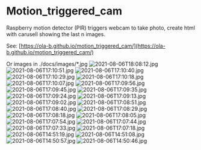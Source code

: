 # Motion_triggered_cam
Raspberry motion detector (PIR) triggers webcam to take photo, create html with carusell showing the last n images.

See: [https://ola-b.github.io/motion_triggered_cam/](https://ola-b.github.io/motion_triggered_cam/)


Or images in ./docs/images/*.jpg
![2021-08-06T18:08:12.jpg](https://github.com/Ola-B/motion_triggered_cam/blob/main/docs/images/2021-08-06T18:08:12.jpg "2021-08-06T18:08:12.jpg")
![2021-08-06T17:10:51.jpg](https://github.com/Ola-B/motion_triggered_cam/blob/main/docs/images/2021-08-06T17:10:51.jpg "2021-08-06T17:10:51.jpg")
![2021-08-06T17:10:40.jpg](https://github.com/Ola-B/motion_triggered_cam/blob/main/docs/images/2021-08-06T17:10:40.jpg "2021-08-06T17:10:40.jpg")
![2021-08-06T17:10:29.jpg](https://github.com/Ola-B/motion_triggered_cam/blob/main/docs/images/2021-08-06T17:10:29.jpg "2021-08-06T17:10:29.jpg")
![2021-08-06T17:10:18.jpg](https://github.com/Ola-B/motion_triggered_cam/blob/main/docs/images/2021-08-06T17:10:18.jpg "2021-08-06T17:10:18.jpg")
![2021-08-06T17:10:07.jpg](https://github.com/Ola-B/motion_triggered_cam/blob/main/docs/images/2021-08-06T17:10:07.jpg "2021-08-06T17:10:07.jpg")
![2021-08-06T17:09:56.jpg](https://github.com/Ola-B/motion_triggered_cam/blob/main/docs/images/2021-08-06T17:09:56.jpg "2021-08-06T17:09:56.jpg")
![2021-08-06T17:09:45.jpg](https://github.com/Ola-B/motion_triggered_cam/blob/main/docs/images/2021-08-06T17:09:45.jpg "2021-08-06T17:09:45.jpg")
![2021-08-06T17:09:35.jpg](https://github.com/Ola-B/motion_triggered_cam/blob/main/docs/images/2021-08-06T17:09:35.jpg "2021-08-06T17:09:35.jpg")
![2021-08-06T17:09:24.jpg](https://github.com/Ola-B/motion_triggered_cam/blob/main/docs/images/2021-08-06T17:09:24.jpg "2021-08-06T17:09:24.jpg")
![2021-08-06T17:09:13.jpg](https://github.com/Ola-B/motion_triggered_cam/blob/main/docs/images/2021-08-06T17:09:13.jpg "2021-08-06T17:09:13.jpg")
![2021-08-06T17:09:02.jpg](https://github.com/Ola-B/motion_triggered_cam/blob/main/docs/images/2021-08-06T17:09:02.jpg "2021-08-06T17:09:02.jpg")
![2021-08-06T17:08:51.jpg](https://github.com/Ola-B/motion_triggered_cam/blob/main/docs/images/2021-08-06T17:08:51.jpg "2021-08-06T17:08:51.jpg")
![2021-08-06T17:08:40.jpg](https://github.com/Ola-B/motion_triggered_cam/blob/main/docs/images/2021-08-06T17:08:40.jpg "2021-08-06T17:08:40.jpg")
![2021-08-06T17:08:29.jpg](https://github.com/Ola-B/motion_triggered_cam/blob/main/docs/images/2021-08-06T17:08:29.jpg "2021-08-06T17:08:29.jpg")
![2021-08-06T17:08:18.jpg](https://github.com/Ola-B/motion_triggered_cam/blob/main/docs/images/2021-08-06T17:08:18.jpg "2021-08-06T17:08:18.jpg")
![2021-08-06T17:08:05.jpg](https://github.com/Ola-B/motion_triggered_cam/blob/main/docs/images/2021-08-06T17:08:05.jpg "2021-08-06T17:08:05.jpg")
![2021-08-06T17:07:54.jpg](https://github.com/Ola-B/motion_triggered_cam/blob/main/docs/images/2021-08-06T17:07:54.jpg "2021-08-06T17:07:54.jpg")
![2021-08-06T17:07:44.jpg](https://github.com/Ola-B/motion_triggered_cam/blob/main/docs/images/2021-08-06T17:07:44.jpg "2021-08-06T17:07:44.jpg")
![2021-08-06T17:07:33.jpg](https://github.com/Ola-B/motion_triggered_cam/blob/main/docs/images/2021-08-06T17:07:33.jpg "2021-08-06T17:07:33.jpg")
![2021-08-06T17:07:18.jpg](https://github.com/Ola-B/motion_triggered_cam/blob/main/docs/images/2021-08-06T17:07:18.jpg "2021-08-06T17:07:18.jpg")
![2021-08-06T14:51:19.jpg](https://github.com/Ola-B/motion_triggered_cam/blob/main/docs/images/2021-08-06T14:51:19.jpg "2021-08-06T14:51:19.jpg")
![2021-08-06T14:51:08.jpg](https://github.com/Ola-B/motion_triggered_cam/blob/main/docs/images/2021-08-06T14:51:08.jpg "2021-08-06T14:51:08.jpg")
![2021-08-06T14:50:57.jpg](https://github.com/Ola-B/motion_triggered_cam/blob/main/docs/images/2021-08-06T14:50:57.jpg "2021-08-06T14:50:57.jpg")
![2021-08-06T14:50:46.jpg](https://github.com/Ola-B/motion_triggered_cam/blob/main/docs/images/2021-08-06T14:50:46.jpg "2021-08-06T14:50:46.jpg")

